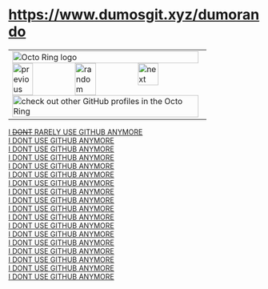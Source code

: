 # https://www.dumosgit.xyz/dumorando
<table><tbody><tr><td><a href="https://octo-ring.com/"><img src="https://octo-ring.com/static/img/widget/top.png" width="99%" alt="Octo Ring logo" align="top"></a><br><a href="https://octo-ring.com/p/dumorando/prev"><img src="https://octo-ring.com/static/img/widget/prev.png" width="33%" alt="previous" align="top" title="previous profile"></a><a href="https://octo-ring.com/p/dumorando/random"><img src="https://octo-ring.com/static/img/widget/random.png" width="33%" alt="random" align="top" title="random profile"></a><a href="https://octo-ring.com/p/dumorando/next"><img src="https://octo-ring.com/static/img/widget/next.png" width="33%" alt="next" align="top" title="next profile"></a><br><a href="https://octo-ring.com/"><img src="https://octo-ring.com/static/img/widget/bottom.png" width="99%" alt="check out other GitHub profiles in the Octo Ring" align="top"></a></td></tr></tbody></table>
<a href="https://www.dumosgit.xyz/dumorando">I <s>DONT</s> RARELY USE GITHUB ANYMORE</a><br />
<a href="https://www.dumosgit.xyz/dumorando">I DONT USE GITHUB ANYMORE</a><br />
<a href="https://www.dumosgit.xyz/dumorando">I DONT USE GITHUB ANYMORE</a><br />
<a href="https://www.dumosgit.xyz/dumorando">I DONT USE GITHUB ANYMORE</a><br />
<a href="https://www.dumosgit.xyz/dumorando">I DONT USE GITHUB ANYMORE</a><br />
<a href="https://www.dumosgit.xyz/dumorando">I DONT USE GITHUB ANYMORE</a><br />
<a href="https://www.dumosgit.xyz/dumorando">I DONT USE GITHUB ANYMORE</a><br />
<a href="https://www.dumosgit.xyz/dumorando">I DONT USE GITHUB ANYMORE</a><br />
<a href="https://www.dumosgit.xyz/dumorando">I DONT USE GITHUB ANYMORE</a><br />
<a href="https://www.dumosgit.xyz/dumorando">I DONT USE GITHUB ANYMORE</a><br />
<a href="https://www.dumosgit.xyz/dumorando">I DONT USE GITHUB ANYMORE</a><br />
<a href="https://www.dumosgit.xyz/dumorando">I DONT USE GITHUB ANYMORE</a><br />
<a href="https://www.dumosgit.xyz/dumorando">I DONT USE GITHUB ANYMORE</a><br />
<a href="https://www.dumosgit.xyz/dumorando">I DONT USE GITHUB ANYMORE</a><br />
<a href="https://www.dumosgit.xyz/dumorando">I DONT USE GITHUB ANYMORE</a><br />
<a href="https://www.dumosgit.xyz/dumorando">I DONT USE GITHUB ANYMORE</a><br />
<a href="https://www.dumosgit.xyz/dumorando">I DONT USE GITHUB ANYMORE</a><br />
<a href="https://www.dumosgit.xyz/dumorando">I DONT USE GITHUB ANYMORE</a><br />
